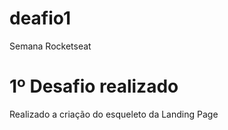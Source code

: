 # deafio1
Semana Rocketseat

# 1º Desafio realizado

Realizado a criação do esqueleto da Landing Page
